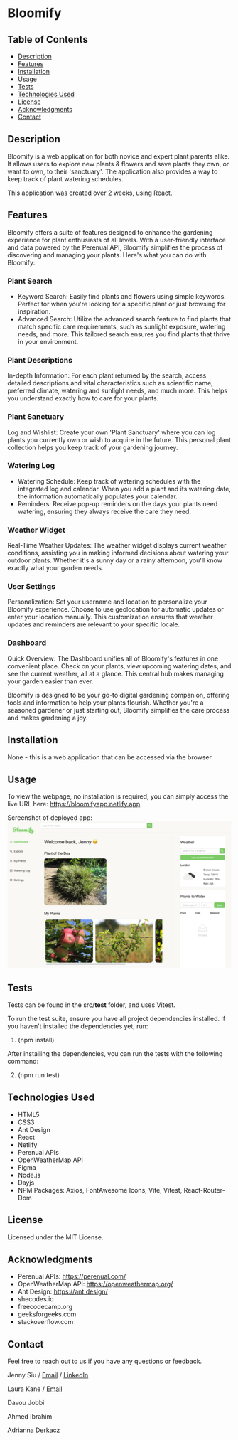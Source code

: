 # Bloomify

## Table of Contents
- [Description](#description)
- [Features](#features)
- [Installation](#installation)
- [Usage](#usage)
- [Tests](#tests)
- [Technologies Used](#technologies-used)
- [License](#license)
- [Acknowledgments](#acknowledgments)
- [Contact](#contact)


## Description
Bloomify is a web application for both novice and expert plant parents alike. It allows users to explore new plants & flowers and save plants they own, or want to own, to their 'sanctuary'. The application also provides a way to keep track of plant watering schedules. 

This application was created over 2 weeks, using React. 

## Features
Bloomify offers a suite of features designed to enhance the gardening experience for plant enthusiasts of all levels. With a user-friendly interface and data powered by the Perenual API, Bloomify simplifies the process of discovering and managing your plants. Here's what you can do with Bloomify:

### Plant Search
- Keyword Search: Easily find plants and flowers using simple keywords. Perfect for when you're looking for a specific plant or just browsing for inspiration.
- Advanced Search: Utilize the advanced search feature to find plants that match specific care requirements, such as sunlight exposure, watering needs, and more. This tailored search ensures you find plants that thrive in your environment.

### Plant Descriptions
In-depth Information: For each plant returned by the search, access detailed descriptions and vital characteristics such as scientific name, preferred climate, watering and sunlight needs, and much more. This helps you understand exactly how to care for your plants.

### Plant Sanctuary
Log and Wishlist: Create your own 'Plant Sanctuary' where you can log plants you currently own or wish to acquire in the future. This personal plant collection helps you keep track of your gardening journey.

### Watering Log
- Watering Schedule: Keep track of watering schedules with the integrated log and calendar. When you add a plant and its watering date, the information automatically populates your calendar.
- Reminders: Receive pop-up reminders on the days your plants need watering, ensuring they always receive the care they need.

### Weather Widget
Real-Time Weather Updates: The weather widget displays current weather conditions, assisting you in making informed decisions about watering your outdoor plants. Whether it's a sunny day or a rainy afternoon, you'll know exactly what your garden needs.

### User Settings
Personalization: Set your username and location to personalize your Bloomify experience. Choose to use geolocation for automatic updates or enter your location manually. This customization ensures that weather updates and reminders are relevant to your specific locale.

### Dashboard
Quick Overview: The Dashboard unifies all of Bloomify's features in one convenient place. Check on your plants, view upcoming watering dates, and see the current weather, all at a glance. This central hub makes managing your garden easier than ever.

Bloomify is designed to be your go-to digital gardening companion, offering tools and information to help your plants flourish. Whether you're a seasoned gardener or just starting out, Bloomify simplifies the care process and makes gardening a joy.


## Installation
None - this is a web application that can be accessed via the browser.

## Usage
To view the webpage, no installation is required, you can simply access the live URL here: https://bloomifyapp.netlify.app

Screenshot of deployed app:
![](./src/assets/images/demo-screenshot.png)


## Tests
Tests can be found in the src/__test__ folder, and uses Vitest.

To run the test suite, ensure you have all project dependencies installed. If you haven't installed the dependencies yet, run:

1. (npm install)

After installing the dependencies, you can run the tests with the following command:

2. (npm run test)


## Technologies Used
- HTML5
- CSS3
- Ant Design
- React
- Netlify
- Perenual APIs
- OpenWeatherMap API
- Figma
- Node.js
- Dayjs
- NPM Packages: Axios, FontAwesome Icons, Vite, Vitest, React-Router-Dom

## License
Licensed under the MIT License.

## Acknowledgments
- Perenual APIs: https://perenual.com/ 
- OpenWeatherMap API: https://openweathermap.org/
- Ant Design: https://ant.design/ 
- shecodes.io
- freecodecamp.org
- geeksforgeeks.com
- stackoverflow.com

## Contact
Feel free to reach out to us if you have any questions or feedback.

Jenny Siu / [Email](jenny.siu79@gmail.com) / [LinkedIn](https://www.linkedin.com/in/jenny-siu-534576156/)

Laura Kane / [Email](laurakanesocials@gmail.com) 

Davou Jobbi 

Ahmed Ibrahim 

Adrianna Derkacz 
